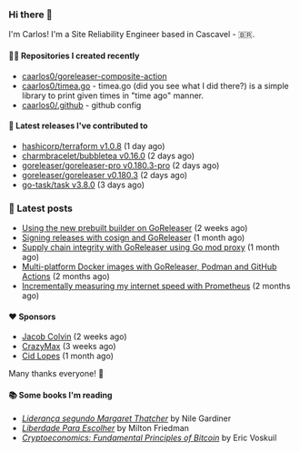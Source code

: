 ### Hi there 👋

I'm Carlos! I'm a Site Reliability Engineer based in Cascavel - 🇧🇷.

#### 👨‍💻 Repositories I created recently
- [caarlos0/goreleaser-composite-action](https://github.com/caarlos0/goreleaser-composite-action)
- [caarlos0/timea.go](https://github.com/caarlos0/timea.go) - timea.go (did you see what I did there?) is a simple library to print given times in &#34;time ago&#34; manner.
- [caarlos0/.github](https://github.com/caarlos0/.github) - github config

#### 🚀 Latest releases I've contributed to


- [hashicorp/terraform v1.0.8](https://github.com/hashicorp/terraform/releases/tag/v1.0.8) (1 day ago)
- [charmbracelet/bubbletea v0.16.0](https://github.com/charmbracelet/bubbletea/releases/tag/v0.16.0) (2 days ago)
- [goreleaser/goreleaser-pro v0.180.3-pro](https://github.com/goreleaser/goreleaser-pro/releases/tag/v0.180.3-pro) (2 days ago)
- [goreleaser/goreleaser v0.180.3](https://github.com/goreleaser/goreleaser/releases/tag/v0.180.3) (2 days ago)
- [go-task/task v3.8.0](https://github.com/go-task/task/releases/tag/v3.8.0) (3 days ago)

### 📄 Latest posts
- [Using the new prebuilt builder on GoReleaser](https://carlosbecker.com/posts/goreleaser-prebuilt/) (2 weeks ago)
- [Signing releases with cosign and GoReleaser](https://carlosbecker.com/posts/goreleaser-cosign/) (1 month ago)
- [Supply chain integrity with GoReleaser using Go mod proxy](https://carlosbecker.com/posts/supply-chain-goreleaser-go-mod-proxy/) (1 month ago)
- [Multi-platform Docker images with GoReleaser, Podman and GitHub Actions](https://carlosbecker.com/posts/goreleaser-actions-podman/) (2 months ago)
- [Incrementally measuring my internet speed with Prometheus](https://carlosbecker.com/posts/speedtest-prometheus/) (2 months ago)

#### ❤️ Sponsors
- [Jacob Colvin](https://github.com/MacroPower) (2 weeks ago)
- [CrazyMax](https://github.com/crazy-max) (3 weeks ago)
- [Cid Lopes](https://github.com/supercid) (1 month ago)

Many thanks everyone! 🙏

#### 📚 Some books I'm reading
- _[Liderança segundo Margaret Thatcher](https://www.goodreads.com/book/show/58997000-lideran-a-segundo-margaret-thatcher)_ by Nile Gardiner
- _[Liberdade Para Escolher](https://www.goodreads.com/book/show/17238591-liberdade-para-escolher)_ by Milton Friedman
- _[Cryptoeconomics: Fundamental Principles of Bitcoin](https://www.goodreads.com/book/show/56919322-cryptoeconomics)_ by Eric Voskuil
